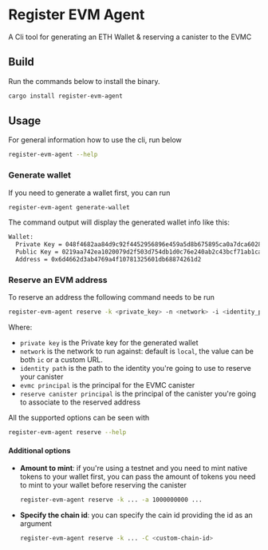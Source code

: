 # Register EVM Agent

A Cli tool for generating an ETH Wallet & reserving a canister to the EVMC

## Build

Run the commands below to install the binary.

```sh
cargo install register-evm-agent
```

## Usage

For general information how to use the cli, run below

```sh
register-evm-agent --help
```

### Generate wallet

If you need to generate a wallet first, you can run

```sh
register-evm-agent generate-wallet
```

The command output will display the generated wallet info like this:

```txt
Wallet:
  Private Key = 048f4682aa84d9c92f4452956896e459a5d8b675895ca0a7dca6028641256c12
  Public Key = 0219aa742ea1020079d2f503d754db1d0c76e240ab2c43bcf71ab1ca91a099c13b
  Address = 0x6d4662d3ab4769a4f10781325601db68874261d2
```

### Reserve an EVM address

To reserve an address the following command needs to be run

```sh
register-evm-agent reserve -k <private_key> -n <network> -i <identity_path> --evmc <evmc_principal> --canister-id <reserve_canister_principal>
```

Where:

- `private key` is the Private key for the generated wallet
- `network` is the network to run against: default is `local`, the value can be both `ic` or a custom URL.
- `identity path` is the path to the identity you're going to use to reserve your canister
- `evmc principal` is the principal for the EVMC canister
- `reserve canister principal` is the principal of the canister you're going to associate to the reserved address

All the supported options can be seen with

```sh
register-evm-agent reserve --help
```

#### Additional options

- **Amount to mint**: if you're using a testnet and you need to mint native tokens to your wallet first, you can pass the amount of tokens you need to mint to your wallet before reserving the canister

    ```sh
    register-evm-agent reserve -k ... -a 1000000000 ...
    ```

- **Specify the chain id**: you can specify the cain id providing the id as an argument

    ```sh
    register-evm-agent reserve -k ... -C <custom-chain-id>
    ```
